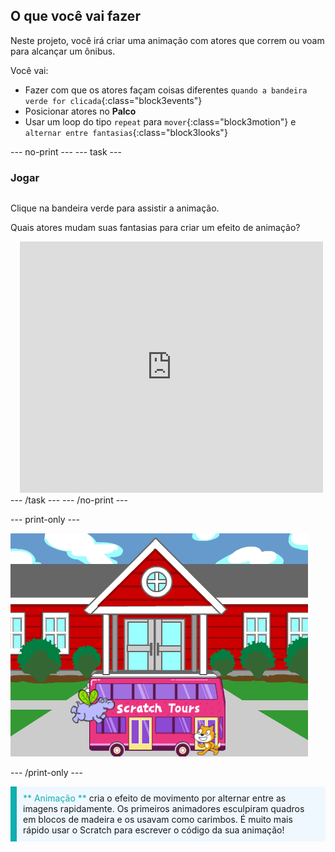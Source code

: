 ## O que você vai fazer

Neste projeto, você irá criar uma animação com atores que correm ou voam para alcançar um ônibus.

Você vai:
+ Fazer com que os atores façam coisas diferentes `quando a bandeira verde for clicada`{:class="block3events"}
+ Posicionar atores no **Palco**
+ Usar um loop do tipo `repeat` para `mover`{:class="block3motion"} e `alternar entre fantasias`{:class="block3looks"}

--- no-print --- --- task ---

### Jogar
<div style="display: flex; flex-wrap: wrap">
<div style="flex-basis: 200px; flex-grow: 1">  

Clique na bandeira verde para assistir a animação. 

Quais atores mudam suas fantasias para criar um efeito de animação?
</div>
<div class="scratch-preview" style="margin-left: 15px;">
  <iframe allowtransparency="true" width="485" height="402" src="https://scratch.mit.edu/projects/embed/724160134/?autostart=false" frameborder="0"></iframe>
</div>
</div>
--- /task --- --- /no-print ---

--- print-only ---

![O projeto concluído.](images/hippo-flies.png)

--- /print-only ---

<p style="border-left: solid; border-width:10px; border-color: #0faeb0; background-color: aliceblue; padding: 10px;">
<span style="color: #0faeb0">** Animação **</span> cria o efeito de movimento por alternar entre as imagens rapidamente. Os primeiros animadores esculpiram quadros em blocos de madeira e os usavam como carimbos. É muito mais rápido usar o Scratch para escrever o código da sua animação!
</p>
